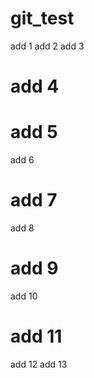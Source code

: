 # git_test
add 1
add 2
add 3
# add 4
# add 5
add 6
# add 7
add 8
# add 9
add 10
# add 11
add 12
add 13
